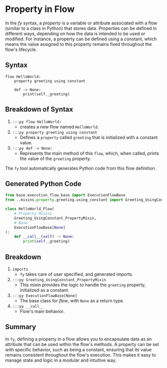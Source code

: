 # Property in Flow

In the _fy_ syntax, a _property_ is a variable or attribute associated with a flow (similar to a class in Python) that stores data. Properties can be defined in different ways, depending on how the data is intended to be used or modified. For instance, a property can be defined using a constant, which means the value assigned to this property remains fixed throughout the flow's lifecycle.

## Syntax

```fy title="Flow using Property" linenums="1" 
flow HelloWorld:
    property greeting using constant

    def -> None:
        print(self._greeting)

```
## Breakdown of Syntax
1. `:::py flow HelloWorld:`
    - creates a new flow named `HelloWorld`.
2. `:::py property greeting using constant`
    - Defines a `property` called `greeting` that is initialized with a constant value.
3. `:::py def -> None:`
    - Represents the main method of this `flow`, which, when called, prints the value of the `greeting` property.

The `fy` tool automatically generates Python code from this flow definition.

## Generated Python Code
```py linenums="1"
from base.execution_flow_base import ExecutionFlowBase
from ..mixins.property.greeting.using_constant import Greeting_UsingConstant_PropertyMixin

class HelloWorld_Flow(
    # Property Mixins
    Greeting_UsingConstant_PropertyMixin,
    # Base
    ExecutionFlowBase[None]
):
    def __call__(self) -> None:
        print(self._greeting)

```
## Breakdown
1. `imports`
    - `fy` takes care of user specified, and generated imports.
2. `:::py Greeting_UsingConstant_PropertyMixin`
    - This mixin provides the logic to handle the `greeting` property, initialized as a constant.
3. `:::py ExecutionFlowBase[None]`
    - The base class for _flow_, with `None` as a return type.
4. `:::py __call__`
    - Flow's main behavior.

## Summary
In `fy`, defining a property in a flow allows you to encapsulate data as an attribute that can be used within the flow's methods. A property can be set with specific behavior, such as being a constant, ensuring that its value remains consistent throughout the flow's execution. This makes it easy to manage state and logic in a modular and intuitive way.